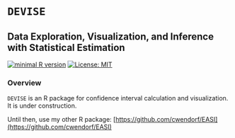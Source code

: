
# `DEVISE` 

## Data Exploration, Visualization, and Inference with Statistical Estimation

[![minimal R version](https://img.shields.io/badge/R%3E%3D-3.6.2-6666ff.svg)](https://cran.r-project.org/)
[![License: MIT](https://img.shields.io/badge/License-MIT-blue.svg)](https://opensource.org/licenses/MIT)

### Overview

`DEVISE` is an R package for confidence interval calculation and visualization. It is under construction.

Until then, use my other R package:
[https://github.com/cwendorf/EASI](https://github.com/cwendorf/EASI)
